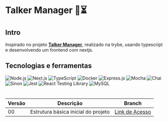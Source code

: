 # Talker Manager 🚧⏳

## Intro

Inspirado no projeto [**Talker Manager**](https://github.com/davidrogger/trybe-project-talker-manager), realizado na trybe, usando typescript e desenvolvendo um frontend com nextjs.

## Tecnologias e ferramentas

![Node.js](https://img.shields.io/badge/-Nodejs-339933?&logo=Node.js&logoColor=ffffff)
![Next.js](https://img.shields.io/badge/-Nextjs-000?&logo=Next.js)
![TypeScript](https://img.shields.io/badge/-TypeScript-235a97?&logo=typescript&logoColor=ffffff)
![Docker](https://img.shields.io/badge/-Docker-fff?&logo=docker)
![Express.js](https://img.shields.io/badge/-Express-339999?&logo=express&logoColor=ffffff)
![Mocha](https://img.shields.io/badge/-Mocha-896446?&logo=mocha&logoColor=ffffff)
![Chai](https://img.shields.io/badge/-Chai-a40802?&logo=chai)
![Sinon](https://img.shields.io/badge/-Sinon-1?logo=sinon)
![Jest](https://img.shields.io/badge/-Jest-C63D15?&logo=jest)
![React Testing Library](https://img.shields.io/badge/-RTL-242526?&logo=testing-library)
![MySQL](https://img.shields.io/badge/-MySQL-EAA221?&logo=mysql&logoColor=1e4c68)

#

| Versão | Descrição | Branch |
| -- | -- | -- |
| 00 | Estrutura básica inicial do projeto | [Link de Acesso](https://github.com/davidrogger/talker-manager-ts/tree/version-00)